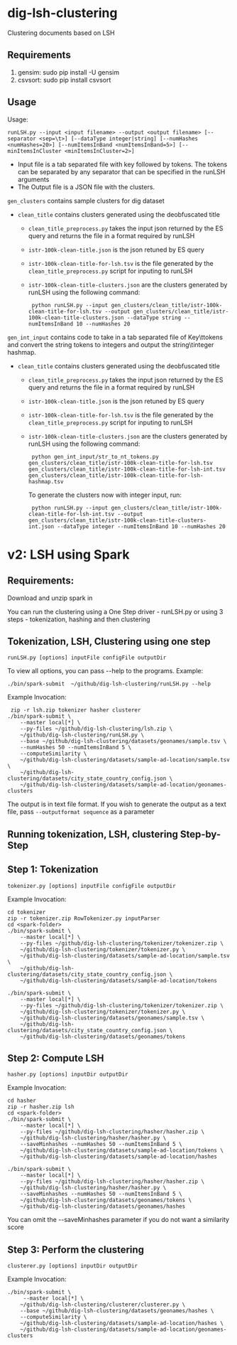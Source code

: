 dig-lsh-clustering
==================

Clustering documents based on LSH

Requirements
------------
1. gensim: sudo pip install -U gensim
2. csvsort: sudo pip install csvsort

Usage
-----

Usage: 
```
runLSH.py --input <input filename> --output <output filename> [--separator <sep=\t>] [--dataType integer|string] [--numHashes <numHashes=20>] [--numItemsInBand <numItemsInBand=5>] [--minItemsInCluster <minItemsInCluster=2>]
```

* Input file is a tab separated file with key followed by tokens. The tokens can be separated by any separator that can be specified in the runLSH arguments
* The Output file is a JSON file with the clusters.

```gen_clusters``` contains sample clusters for dig dataset
  *  ```clean_title``` contains clusters generated using the deobfuscated title
      *  ```clean_title_preprocess.py``` takes the input json returned by the ES query and returns the file in a format required by runLSH
      * ```istr-100k-clean-title.json``` is the json retuned by ES query
      * ```istr-100k-clean-title-for-lsh.tsv``` is the file generated by the ```clean_title_preprocess.py``` script for inputing to runLSH
      * ```istr-100k-clean-title-clusters.json``` are the clusters generated by runLSH using the following command:
        
        ```
         python runLSH.py --input gen_clusters/clean_title/istr-100k-clean-title-for-lsh.tsv --output gen_clusters/clean_title/istr-100k-clean-title-clusters.json --dataType string --numItemsInBand 10 --numHashes 20
        ```

  ```gen_int_input``` contains code to take in a tab separated file of Key\ttokens and convert the string tokens to integers and output the string\tinteger hashmap.
  *  ```clean_title``` contains clusters generated using the deobfuscated title
      *  ```clean_title_preprocess.py``` takes the input json returned by the ES query and returns the file in a format required by runLSH
      * ```istr-100k-clean-title.json``` is the json retuned by ES query
      * ```istr-100k-clean-title-for-lsh.tsv``` is the file generated by the ```clean_title_preprocess.py``` script for inputing to runLSH
      * ```istr-100k-clean-title-clusters.json``` are the clusters generated by runLSH using the following command:

        ```
         python gen_int_input/str_to_nt_tokens.py  gen_clusters/clean_title/istr-100k-clean-title-for-lsh.tsv  gen_clusters/clean_title/istr-100k-clean-title-for-lsh-int.tsv gen_clusters/clean_title/istr-100k-clean-title-for-lsh-hashmap.tsv
        ```

        To generate the clusters now with integer input, run:
        ```
         python runLSH.py --input gen_clusters/clean_title/istr-100k-clean-title-for-lsh-int.tsv --output gen_clusters/clean_title/istr-100k-clean-title-clusters-int.json --dataType integer --numItemsInBand 10 --numHashes 20
        ```

v2: LSH using Spark
===================

Requirements:
-------------
Download and unzip spark in <spark-folder>

You can run the clustering using a One Step driver - runLSH.py or using 3 steps - tokenization, hashing and then clustering

Tokenization, LSH, Clustering using one step
--------------------------------------------
```
runLSH.py [options] inputFile configFile outputDir
```

To view all options, you can pass --help to the programs. Example:
```
./bin/spark-submit  ~/github/dig-lsh-clustering/runLSH.py --help
```

Example Invocation:
```
 zip -r lsh.zip tokenizer hasher clusterer
./bin/spark-submit \
    --master local[*] \
    --py-files ~/github/dig-lsh-clustering/lsh.zip \
    ~/github/dig-lsh-clustering/runLSH.py \
    --base ~/github/dig-lsh-clustering/datasets/geonames/sample.tsv \
    --numHashes 50 --numItemsInBand 5 \
    --computeSimilarity \
    ~/github/dig-lsh-clustering/datasets/sample-ad-location/sample.tsv \
    ~/github/dig-lsh-clustering/datasets/city_state_country_config.json \
    ~/github/dig-lsh-clustering/datasets/sample-ad-location/geonames-clusters
```
The output is in text file format. If you wish to generate the output as
a text file, pass ```--outputformat sequence``` as a parameter


Running tokenization, LSH, clustering Step-by-Step
--------------------------------------------------
Step 1: Tokenization
---------------------
```
tokenizer.py [options] inputFile configFile outputDir
```

Example Invocation:
```
cd tokenizer
zip -r tokenizer.zip RowTokenizer.py inputParser
cd <spark-folder>
./bin/spark-submit \
    --master local[*] \
    --py-files ~/github/dig-lsh-clustering/tokenizer/tokenizer.zip \
    ~/github/dig-lsh-clustering/tokenizer/tokenizer.py \
    ~/github/dig-lsh-clustering/datasets/sample-ad-location/sample.tsv \
    ~/github/dig-lsh-clustering/datasets/city_state_country_config.json \
    ~/github/dig-lsh-clustering/datasets/sample-ad-location/tokens

./bin/spark-submit \
    --master local[*] \
    --py-files ~/github/dig-lsh-clustering/tokenizer/tokenizer.zip \
    ~/github/dig-lsh-clustering/tokenizer/tokenizer.py \
    ~/github/dig-lsh-clustering/datasets/geonames/sample.tsv \
    ~/github/dig-lsh-clustering/datasets/city_state_country_config.json \
    ~/github/dig-lsh-clustering/datasets/geonames/tokens
```

Step 2: Compute LSH
---------------------
```
hasher.py [options] inputDir outputDir
```

Example Invocation:
```
cd hasher
zip -r hasher.zip lsh
cd <spark-folder>
./bin/spark-submit \
    --master local[*] \
    --py-files ~/github/dig-lsh-clustering/hasher/hasher.zip \
    ~/github/dig-lsh-clustering/hasher/hasher.py \
    --saveMinhashes --numHashes 50 --numItemsInBand 5 \
    ~/github/dig-lsh-clustering/datasets/sample-ad-location/tokens \
    ~/github/dig-lsh-clustering/datasets/sample-ad-location/hashes

./bin/spark-submit \
    --master local[*] \
    --py-files ~/github/dig-lsh-clustering/hasher/hasher.zip \
    ~/github/dig-lsh-clustering/hasher/hasher.py \
    --saveMinhashes --numHashes 50 --numItemsInBand 5 \
    ~/github/dig-lsh-clustering/datasets/geonames/tokens \
    ~/github/dig-lsh-clustering/datasets/geonames/hashes
```
You can omit the --saveMinhashes parameter if you do not want a similarity score

Step 3: Perform the clustering
------------------------------
```
clusterer.py [options] inputDir outputDir
```

Example Invocation:
```
./bin/spark-submit \
     --master local[*] \
    ~/github/dig-lsh-clustering/clusterer/clusterer.py \
    --base ~/github/dig-lsh-clustering/datasets/geonames/hashes \
    --computeSimilarity \
    ~/github/dig-lsh-clustering/datasets/sample-ad-location/hashes \
    ~/github/dig-lsh-clustering/datasets/sample-ad-location/geonames-clusters
```
